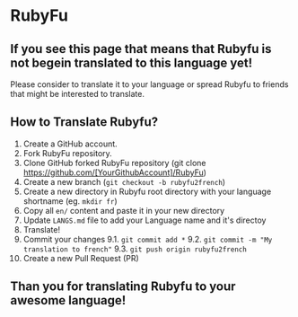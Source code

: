 # RubyFu

## <cneter>If you see this page that means that Rubyfu is not begein translated to this language yet!</cneter>

Please consider to translate it to your language or spread Rubyfu to friends that might be interested to translate.

## How to Translate Rubyfu? 
1. Create a GitHub account.
2. Fork RubyFu repository.
3. Clone GitHub forked RubyFu repository (git clone https://github.com/[YourGithubAccount]/RubyFu)
4. Create a new branch (`git checkout -b rubyfu2french`)
5. Create a new directory in Rubyfu root directory with your language shortname (eg. `mkdir fr`)
6. Copy all `en/` content and paste it in your new directory
7. Update `LANGS.md` file to add your Language name and it's directoy 
8. Translate!
9. Commit your changes 
9.1. `git commit add *`
9.2. `git commit -m "My translation to french"`
9.3. `git push origin rubyfu2french`
10. Create a new Pull Request (PR)


## <cneter>Than you for translating Rubyfu to your awesome language!</cneter>